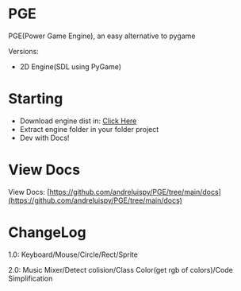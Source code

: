 # PGE
 PGE(Power Game Engine), an easy alternative to pygame

 Versions:
 
 - 2D Engine(SDL using PyGame)

# Starting
 - Download engine dist in: [Click Here](dist)
 - Extract engine folder in your folder project
 - Dev with Docs!

# View Docs
View Docs: [https://github.com/andreluispy/PGE/tree/main/docs](https://github.com/andreluispy/PGE/tree/main/docs)

# ChangeLog
1.0: Keyboard/Mouse/Circle/Rect/Sprite

2.0: Music Mixer/Detect colision/Class Color(get rgb of colors)/Code Simplification
